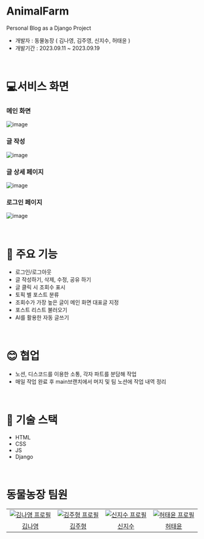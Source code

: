 # AnimalFarm
Personal Blog as a Django Project

- 개발자 : 동물농장 ( 김나영, 김주영, 신지수, 허태윤 )
- 개발기간 : 2023.09.11 ~ 2023.09.19

<br />

# 💻서비스 화면
### 메인 화면
![image](https://github.com/bnz18/AnimalFarm/assets/135521917/c7885b06-3746-42a4-a684-ec5519a9a8e0)

### 글 작성
![image](https://github.com/bnz18/AnimalFarm/assets/135521917/f046b8eb-9201-46ed-8367-bf5a153bf38c)

### 글 상세 페이지
![image](https://github.com/bnz18/AnimalFarm/assets/135521917/d14d1491-9dab-4711-8934-18d90474a434)

### 로그인 페이지
![image](https://github.com/bnz18/AnimalFarm/assets/135521917/15d5fefc-72a0-4e53-b9de-2c0713412a22)

<br />


# 📢 주요 기능
- 로그인/로그아웃
- 글 작성하기, 삭제, 수정, 공유 하기
- 글 클릭 시 조회수 표시
- 토픽 별 포스트 분류
- 조회수가 가장 높은 글이 메인 화면 대표글 지정
- 포스트 리스트 불러오기
- AI를 활용한 자동 글쓰기

<br />

# 😊 협업
- 노션, 디스코드를 이용한 소통, 각자 파트를 분담해 작업
- 매일 작업 완료 후 main브랜치에서 머지 및 팀 노션에 작업 내역 정리

<br />
 
# 🔨 기술 스택
- HTML
- CSS
- JS
- Django

<br />

# 동물농장 팀원
<table>
  <tr>
    <td align="center" width="150px">
      <a href="https://github.com/KimChaeHong" target="_blank">
        <img src="https://avatars.githubusercontent.com/u/85244599?v=4" alt="김나영 프로필" />
      </a>
    </td>
    <td align="center" width="150px">
      <a href="https://github.com/juni9797" target="_blank">
        <img src="https://avatars.githubusercontent.com/u/132365165?v=4" alt="김주형 프로필" />
      </a>
    </td>
    <td align="center" width="150px">
      <a href="https://github.com/NewJiSoo" target="_blank">
        <img src="https://avatars.githubusercontent.com/u/135521917?v=4" alt="신지수 프로필" />
      </a>
    </td>
    <td align="center" width="150px">
      <a href="https://github.com/Yumi-Heo" target="_blank">
        <img src="https://avatars.githubusercontent.com/u/101459428?v=4" alt="허태윤 프로필" />
      </a>
    </td>
  </tr>
  <tr>
    <td align="center">
      <a href="https://github.com/Ethanall94" target="_blank">
        김나영
      </a>
    </td>
    <td align="center">
      <a href="https://github.com/JKim04" target="_blank">
        김주형
      </a>
    </td>
    <td align="center">
      <a href="https://github.com/NewJiSoo" target="_blank">
        신지수
      </a>
    </td>
    <td align="center">
      <a href="https://github.com/bnz18" target="_blank">
        허태윤
      </a>
    </td>
  </tr>
</table>

<br />
  
  
